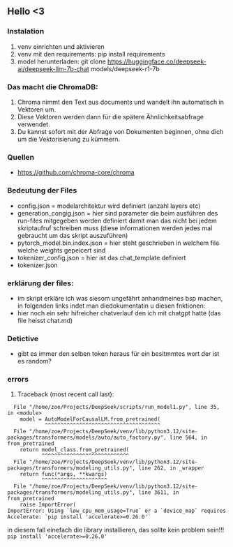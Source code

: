 ## Hello <3

### Instalation
1. venv einrichten und aktivieren
1. venv mit den requirements: pip install requirements
2. model herunterladen: git clone https://huggingface.co/deepseek-ai/deepseek-llm-7b-chat models/deepseek-r1-7b

### Das macht die ChromaDB:
1. Chroma nimmt den Text aus documents und wandelt ihn automatisch in Vektoren um.
2. Diese Vektoren werden dann für die spätere Ähnlichkeitsabfrage verwendet.
3. Du kannst sofort mit der Abfrage von Dokumenten beginnen, ohne dich um die Vektorisierung zu kümmern.

### Quellen
- https://github.com/chroma-core/chroma 

### Bedeutung der Files
- config.json = modelarchitektur wird definiert (anzahl layers etc)
- generation_congig.json = hier sind parameter die beim ausführen des run-files mitgegeben werden definiert damit man das nicht bei jedem skriptaufruf schreiben muss (diese informationen werden jedes mal gebraucht um das skript auszuführen)
- pytorch_model.bin.index.json = hier steht geschrieben in welchem file welche weights gepeicert sind
- tokenizer_config.json = hier ist das chat_template definiert
- tokenizer.json

### erklärung der files:
- im skript erkläre ich was siesom ungefährt anhandmeines bsp machen, in folgenden links indet man diedokumentatin u diesen fnktionen:
- hier noch ein sehr hifreicher chatverlauf den ich mit chatgpt hatte (das file heisst chat.md)

### Detictive
- gibt es immer den selben token heraus für ein besitmmtes wort der ist es random?


### errors
1. Traceback (most recent call last):
```
  File "/home/zoe/Projects/DeepSeek/scripts/run_model1.py", line 35, in <module>
    model = AutoModelForCausalLM.from_pretrained(
            ^^^^^^^^^^^^^^^^^^^^^^^^^^^^^^^^^^^^^
  File "/home/zoe/Projects/DeepSeek/venv/lib/python3.12/site-packages/transformers/models/auto/auto_factory.py", line 564, in from_pretrained
    return model_class.from_pretrained(
           ^^^^^^^^^^^^^^^^^^^^^^^^^^^^
  File "/home/zoe/Projects/DeepSeek/venv/lib/python3.12/site-packages/transformers/modeling_utils.py", line 262, in _wrapper
    return func(*args, **kwargs)
           ^^^^^^^^^^^^^^^^^^^^^
  File "/home/zoe/Projects/DeepSeek/venv/lib/python3.12/site-packages/transformers/modeling_utils.py", line 3611, in from_pretrained
    raise ImportError(
ImportError: Using `low_cpu_mem_usage=True` or a `device_map` requires Accelerate: `pip install 'accelerate>=0.26.0'`
```
in diesem fall einefach die library installieren, das sollte kein problem sein!!!
    ```
    pip install 'accelerate>=0.26.0'
    ```
